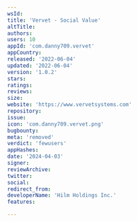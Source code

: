 ```yaml
---
wsId: 
title: 'Vervet - Social Value'
altTitle: 
authors: 
users: 10
appId: 'com.danny709.vervet'
appCountry: 
released: '2022-06-04'
updated: '2022-06-04'
version: '1.0.2'
stars: 
ratings: 
reviews: 
size: 
website: 'https://www.vervetsystems.com'
repository: 
issue: 
icon: 'com.danny709.vervet.png'
bugbounty: 
meta: 'removed'
verdict: 'fewusers'
appHashes: 
date: '2024-04-03'
signer: 
reviewArchive: 
twitter: 
social: 
redirect_from: 
developerName: 'Hilm Holdings Inc.'
features: 

---
```


